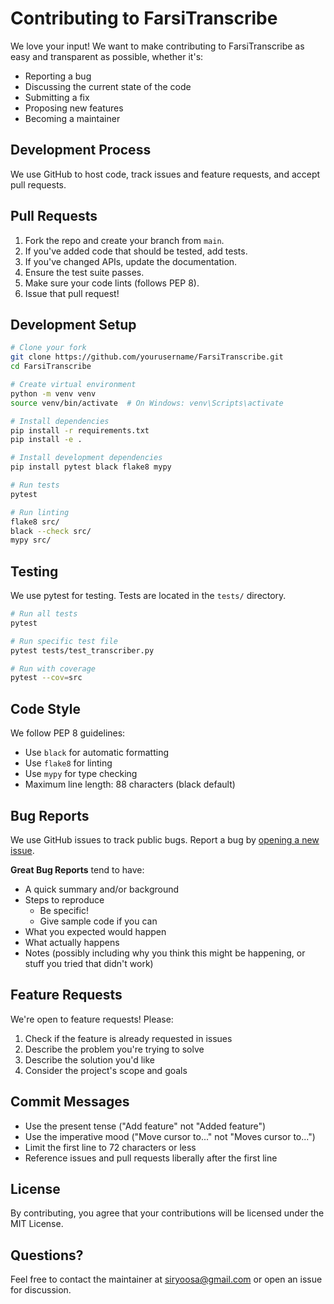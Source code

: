 # Contributing to FarsiTranscribe

We love your input! We want to make contributing to FarsiTranscribe as easy and transparent as possible, whether it's:

- Reporting a bug
- Discussing the current state of the code
- Submitting a fix
- Proposing new features
- Becoming a maintainer

## Development Process

We use GitHub to host code, track issues and feature requests, and accept pull requests.

## Pull Requests

1. Fork the repo and create your branch from `main`.
2. If you've added code that should be tested, add tests.
3. If you've changed APIs, update the documentation.
4. Ensure the test suite passes.
5. Make sure your code lints (follows PEP 8).
6. Issue that pull request!

## Development Setup

```bash
# Clone your fork
git clone https://github.com/yourusername/FarsiTranscribe.git
cd FarsiTranscribe

# Create virtual environment
python -m venv venv
source venv/bin/activate  # On Windows: venv\Scripts\activate

# Install dependencies
pip install -r requirements.txt
pip install -e .

# Install development dependencies
pip install pytest black flake8 mypy

# Run tests
pytest

# Run linting
flake8 src/
black --check src/
mypy src/
```

## Testing

We use pytest for testing. Tests are located in the `tests/` directory.

```bash
# Run all tests
pytest

# Run specific test file
pytest tests/test_transcriber.py

# Run with coverage
pytest --cov=src
```

## Code Style

We follow PEP 8 guidelines:

- Use `black` for automatic formatting
- Use `flake8` for linting
- Use `mypy` for type checking
- Maximum line length: 88 characters (black default)

## Bug Reports

We use GitHub issues to track public bugs. Report a bug by [opening a new issue](https://github.com/siryoos/FarsiTranscribe/issues).

**Great Bug Reports** tend to have:

- A quick summary and/or background
- Steps to reproduce
  - Be specific!
  - Give sample code if you can
- What you expected would happen
- What actually happens
- Notes (possibly including why you think this might be happening, or stuff you tried that didn't work)

## Feature Requests

We're open to feature requests! Please:

1. Check if the feature is already requested in issues
2. Describe the problem you're trying to solve
3. Describe the solution you'd like
4. Consider the project's scope and goals

## Commit Messages

- Use the present tense ("Add feature" not "Added feature")
- Use the imperative mood ("Move cursor to..." not "Moves cursor to...")
- Limit the first line to 72 characters or less
- Reference issues and pull requests liberally after the first line

## License

By contributing, you agree that your contributions will be licensed under the MIT License.

## Questions?

Feel free to contact the maintainer at siryoosa@gmail.com or open an issue for discussion.
